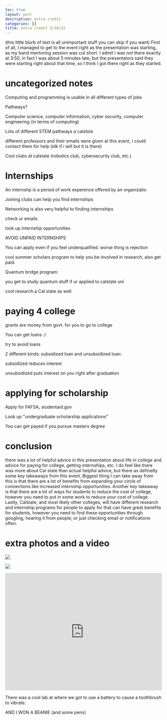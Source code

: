 ```yaml
---
toc: true
layout: post
description: extra credit
categories: []
title: extra credit 3/28/22
---
```

(this little blurb of text is all unimportant stuff you can skip if you want)
First of all, I managed to get to the event right as the presentation was starting, as my band mentoring session was cut short. I admit I was not there exactly at 3:50, in fact I was about 5 minutes late, but the presentators said they were starting right about that time, so I think I got there right as they started. 

# uncategorized notes

Computing and programming is usable in all different types of jobs

Pathways?

Computer science, computer information, cyber security, computer engineering (in terms of computing)

Lots of different STEM pathways a calstste

different professors and their emails were given at this event, I could contact them for help (idk if i will but it is there)

Cool clubs at calstate (robotics club, cybersecurity club, etc.)

# Internships

An internshp is a period of work experence offered by an organizatio

Joining clubs can help you find internships 

Networking is also very helpful to finding internships

check ur emails

look up internship opportunities

AVOID UNPAID INTERNSHIPS 

You can apply even if you feel underqualified. worse thing is rejection

cool summer scholars program to help you be involved in research, also get paid.

Quantum bridge program:

you get to study quantum stuff if ur applied to calstate uni

cool research a Cal state as well

# paying 4 college

grants are money from govt. for you to go to college

You can get loans :/

try to avoid loans

2 different kinds: subsidized loan and unsubsidized loan: 

subsidized reduces interest

unsubsidized puts interest on you right after graduation

# applying for scholarship

Apply for FAFSA, studentaid.gov

Look up "undergraduate scholarship applications"

You can get payed if you pursue masters degree

# conclusion

there was a lot of helpful advice in this presentation about life in college and advice for paying for college, getting internships, etc. 
I do feel like there was more about Cal state than actual helpful advice, but there as definetly some key takeaways from this event. Biggest thing I can
take away from this is that there are a lot of benefits from expanding your circle of connections like increased internship opportunities. Another key takeaway is that
there are a lot of ways for students to reduce the cost of college, however you need to put in some work to reduce your cost of college. Lastly, Calstate, and most likely other colleges, will have different research and internship programs for people to apply for that can have great benefits for students, however you need to find these opportunities through googling, hearing it from people, or just checking email or notifications often.

# extra photos and a video

![]({{site.baseurl}}/images/IMG_1486.JPG)  

![]({{site.baseurl}}/images/IMG_1487.JPG)  

<html>
<div style="padding:75% 0 0 0;position:relative;"><iframe src="https://player.vimeo.com/video/812634848?h=972c3d7862&amp;badge=0&amp;autopause=0&amp;player_id=0&amp;app_id=58479" frameborder="0" allow="autoplay; fullscreen; picture-in-picture" allowfullscreen style="position:absolute;top:0;left:0;width:100%;height:100%;" title="IMG_1490.MOV"></iframe></div><script src="https://player.vimeo.com/api/player.js"></script> </html>

There was a cool lab at where we got to use a battery to cause a toothbrush to vibrate.

AND I WON A BEANIE (and some pens)